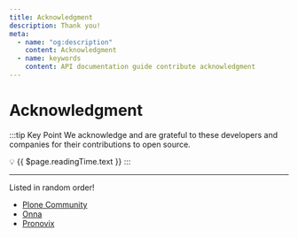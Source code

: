 ```yaml
---
title: Acknowledgment
description: Thank you!
meta:
  - name: "og:description"
    content: Acknowledgment
  - name: keywords
    content: API documentation guide contribute acknowledgment
---
```


# Acknowledgment

:::tip Key Point
We acknowledge and are grateful to these developers and companies for their contributions to open source.

:bulb: {{ $page.readingTime.text }}
:::

---

Listed in random order!

- [Plone Community](https://plone.org "Link to plone.org website")
- [Onna](https://onna.com/ "Link to onna.com")
- [Pronovix](https://pronovix.com/ "Link to pronovix.com")
